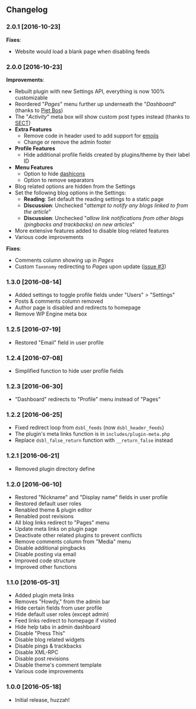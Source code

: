 ## Changelog
### 2.0.1 [2016-10-23]
**Fixes**:
* Website would load a blank page when disabling feeds

### 2.0.0 [2016-10-23]
**Improvements**:
* Rebuilt plugin with new Settings API, everything is now 100% customizable
* Reordered "*Pages*" menu further up underneath the "*Dashboard*" (thanks to [Piet Bos](https://github.com/senlin))
* The "*Activity*" meta box will show custom post types instead (thanks to [SECT](https://github.com/sectsect))
* **Extra Features**
  * Remove code in header used to add support for [emojis](https://codex.wordpress.org/Emoji)
  * Change or remove the admin footer
* **Profile Features**
  * Hide additional profile fields created by plugins/theme by their label ID
* **Menu Features**
  * Option to hide [dashicons](https://developer.wordpress.org/resource/dashicons)
  * Option to remove separators
* Blog related options are hidden from the Settings
* Set the following blog options in the Settings:
  * **Reading**: Set default the reading settings to a static page
  * **Discussion**: Unchecked "*attempt to notify any blogs linked to from the article*"
  * **Discussion**: Unchecked "*allow link notifications from other blogs (pingbacks and trackbacks) on new articles*"
* More extensive features added to disable blog related features
* Various code improvements

**Fixes**:
* Comments column showing up in *Pages*
* Custom `Taxonomy` redirecting to *Pages* upon update ([issue #3](https://github.com/factmaven/disable-blogging/pull/3))

### 1.3.0 [2016-08-14]
* Added settings to toggle profile fields under "Users" > "Settings"
* Posts & comments column removed
* Author page is disabled and redirects to homepage
* Remove WP Engine meta box

### 1.2.5 [2016-07-19]
* Restored "Email" field in user profile

### 1.2.4 [2016-07-08]
* Simplified function to hide user profile fields

### 1.2.3 [2016-06-30]
* "Dashboard" redirects to "Profile" menu instead of "Pages"

### 1.2.2 [2016-06-25] 
* Fixed redirect loop from `dsbl_feeds` (now `dsbl_header_feeds`)
* The plugin's meta links function is in `includes/plugin-meta.php`
* Replace `dsbl_false_return` function with `__return_false` instead

### 1.2.1 [2016-06-21] 
* Removed plugin directory define

### 1.2.0 [2016-06-10] 
* Restored "Nickname" and "Display name" fields in user profile
* Restored default user roles
* Renabled theme & plugin editor
* Renabled post revisions
* All blog links redirect to "Pages" menu
* Update meta links on plugin page
* Deactivate other related plugins to prevent conflicts
* Remove comments column from "Media" menu
* Disable additional pingbacks
* Disable posting via email
* Improved code structure
* Improved other functions

### 1.1.0 [2016-05-31] 
* Added plugin meta links
* Removes "Howdy," from the admin bar
* Hide certain fields from user profile
* Hide default user roles (except admin)
* Feed links redirect to homepage if visited
* Hide help tabs in admin dashboard
* Disable "Press This"
* Disable blog related widgets
* Disable pings & trackbacks
* Disable XML-RPC
* Disable post revisions
* Disable theme's comment template
* Various code improvements

### 1.0.0 [2016-05-18] 
* Initial release, huzzah!